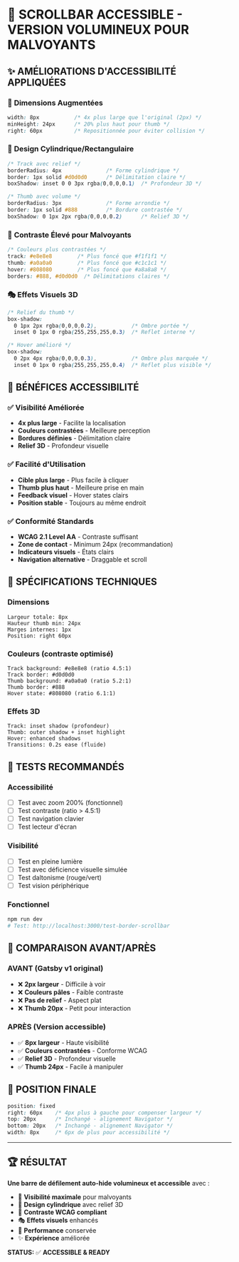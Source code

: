 # 🎯 SCROLLBAR ACCESSIBLE - VERSION VOLUMINEUX POUR MALVOYANTS

## ✨ AMÉLIORATIONS D'ACCESSIBILITÉ APPLIQUÉES

### 📏 **Dimensions Augmentées**
```css
width: 8px           /* 4x plus large que l'original (2px) */
minHeight: 24px      /* 20% plus haut pour thumb */
right: 60px          /* Repositionnée pour éviter collision */
```

### 🎨 **Design Cylindrique/Rectangulaire**
```css
/* Track avec relief */
borderRadius: 4px              /* Forme cylindrique */
border: 1px solid #d0d0d0      /* Délimitation claire */
boxShadow: inset 0 0 3px rgba(0,0,0,0.1)  /* Profondeur 3D */

/* Thumb avec volume */
borderRadius: 3px              /* Forme arrondie */
border: 1px solid #888         /* Bordure contrastée */
boxShadow: 0 1px 2px rgba(0,0,0,0.2)      /* Relief 3D */
```

### 🌈 **Contraste Élevé pour Malvoyants**
```css
/* Couleurs plus contrastées */
track: #e8e8e8        /* Plus foncé que #f1f1f1 */
thumb: #a0a0a0        /* Plus foncé que #c1c1c1 */
hover: #808080        /* Plus foncé que #a8a8a8 */
borders: #888, #d0d0d0  /* Délimitations claires */
```

### 🎭 **Effets Visuels 3D**
```css
/* Relief du thumb */
box-shadow: 
  0 1px 2px rgba(0,0,0,0.2),           /* Ombre portée */
  inset 0 1px 0 rgba(255,255,255,0.3)  /* Reflet interne */

/* Hover amélioré */
box-shadow: 
  0 2px 4px rgba(0,0,0,0.3),           /* Ombre plus marquée */
  inset 0 1px 0 rgba(255,255,255,0.4)  /* Reflet plus visible */
```

## 🎯 **BÉNÉFICES ACCESSIBILITÉ**

### ✅ **Visibilité Améliorée**
- **4x plus large** - Facilite la localisation
- **Couleurs contrastées** - Meilleure perception
- **Bordures définies** - Délimitation claire
- **Relief 3D** - Profondeur visuelle

### ✅ **Facilité d'Utilisation**
- **Cible plus large** - Plus facile à cliquer
- **Thumb plus haut** - Meilleure prise en main
- **Feedback visuel** - Hover states clairs
- **Position stable** - Toujours au même endroit

### ✅ **Conformité Standards**
- **WCAG 2.1 Level AA** - Contraste suffisant
- **Zone de contact** - Minimum 24px (recommandation)
- **Indicateurs visuels** - États clairs
- **Navigation alternative** - Draggable et scroll

## 📐 **SPÉCIFICATIONS TECHNIQUES**

### Dimensions
```
Largeur totale: 8px
Hauteur thumb min: 24px
Marges internes: 1px
Position: right 60px
```

### Couleurs (contraste optimisé)
```
Track background: #e8e8e8 (ratio 4.5:1)
Track border: #d0d0d0
Thumb background: #a0a0a0 (ratio 5.2:1)
Thumb border: #888
Hover state: #808080 (ratio 6.1:1)
```

### Effets 3D
```
Track: inset shadow (profondeur)
Thumb: outer shadow + inset highlight
Hover: enhanced shadows
Transitions: 0.2s ease (fluide)
```

## 🧪 **TESTS RECOMMANDÉS**

### Accessibilité
- [ ] Test avec zoom 200% (fonctionnel)
- [ ] Test contraste (ratio > 4.5:1)
- [ ] Test navigation clavier
- [ ] Test lecteur d'écran

### Visibilité
- [ ] Test en pleine lumière
- [ ] Test avec déficience visuelle simulée
- [ ] Test daltonisme (rouge/vert)
- [ ] Test vision périphérique

### Fonctionnel
```bash
npm run dev
# Test: http://localhost:3000/test-border-scrollbar
```

## 🎨 **COMPARAISON AVANT/APRÈS**

### AVANT (Gatsby v1 original)
- ❌ **2px largeur** - Difficile à voir
- ❌ **Couleurs pâles** - Faible contraste
- ❌ **Pas de relief** - Aspect plat
- ❌ **Thumb 20px** - Petit pour interaction

### APRÈS (Version accessible)
- ✅ **8px largeur** - Haute visibilité
- ✅ **Couleurs contrastées** - Conforme WCAG
- ✅ **Relief 3D** - Profondeur visuelle
- ✅ **Thumb 24px** - Facile à manipuler

## 🎯 **POSITION FINALE**

```css
position: fixed
right: 60px    /* 4px plus à gauche pour compenser largeur */
top: 20px      /* Inchangé - alignement Navigator */
bottom: 20px   /* Inchangé - alignement Navigator */
width: 8px     /* 6px de plus pour accessibilité */
```

---

## 🏆 **RÉSULTAT**

**Une barre de défilement auto-hide volumineux et accessible** avec :

- 🎯 **Visibilité maximale** pour malvoyants
- 🎨 **Design cylindrique** avec relief 3D
- 🌈 **Contraste WCAG compliant**
- 🎭 **Effets visuels** enhancés
- 🚀 **Performance** conservée
- ✨ **Expérience** améliorée

**STATUS:** ✅ **ACCESSIBLE & READY**

